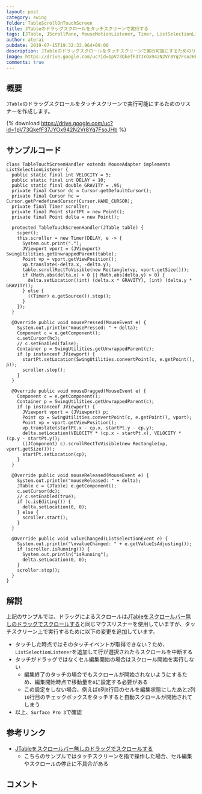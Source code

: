 ```yaml
---
layout: post
category: swing
folder: TableScrollOnTouchScreen
title: JTableのドラッグスクロールをタッチスクリーンで実行する
tags: [JTable, JScrollPane, MouseMotionListener, Timer, ListSelectionListener]
author: aterai
pubdate: 2019-07-15T19:32:33.964+09:00
description: JTableのドラッグスクロールをタッチスクリーンで実行可能にするためのリスナーを作成します。
image: https://drive.google.com/uc?id=1pV73QkefF37JYOx942N2Vr8Yq7FsoJHb
comments: true
---
```

## 概要
`JTable`のドラッグスクロールをタッチスクリーンで実行可能にするためのリスナーを作成します。

{% download https://drive.google.com/uc?id=1pV73QkefF37JYOx942N2Vr8Yq7FsoJHb %}

## サンプルコード
<pre class="prettyprint"><code>class TableTouchScreenHandler extends MouseAdapter implements ListSelectionListener {
  public static final int VELOCITY = 5;
  public static final int DELAY = 10;
  public static final double GRAVITY = .95;
  private final Cursor dc = Cursor.getDefaultCursor();
  private final Cursor hc = Cursor.getPredefinedCursor(Cursor.HAND_CURSOR);
  private final Timer scroller;
  private final Point startPt = new Point();
  private final Point delta = new Point();

  protected TableTouchScreenHandler(JTable table) {
    super();
    this.scroller = new Timer(DELAY, e -&gt; {
      System.out.print(".");
      JViewport vport = (JViewport) SwingUtilities.getUnwrappedParent(table);
      Point vp = vport.getViewPosition();
      vp.translate(-delta.x, -delta.y);
      table.scrollRectToVisible(new Rectangle(vp, vport.getSize()));
      if (Math.abs(delta.x) &gt; 0 || Math.abs(delta.y) &gt; 0) {
        delta.setLocation((int) (delta.x * GRAVITY), (int) (delta.y * GRAVITY));
      } else {
        ((Timer) e.getSource()).stop();
      }
    });
  }

  @Override public void mousePressed(MouseEvent e) {
    System.out.println("mousePressed: " + delta);
    Component c = e.getComponent();
    c.setCursor(hc);
    // c.setEnabled(false);
    Container p = SwingUtilities.getUnwrappedParent(c);
    if (p instanceof JViewport) {
      startPt.setLocation(SwingUtilities.convertPoint(c, e.getPoint(), p));
      scroller.stop();
    }
  }

  @Override public void mouseDragged(MouseEvent e) {
    Component c = e.getComponent();
    Container p = SwingUtilities.getUnwrappedParent(c);
    if (p instanceof JViewport) {
      JViewport vport = (JViewport) p;
      Point cp = SwingUtilities.convertPoint(c, e.getPoint(), vport);
      Point vp = vport.getViewPosition();
      vp.translate(startPt.x - cp.x, startPt.y - cp.y);
      delta.setLocation(VELOCITY * (cp.x - startPt.x), VELOCITY * (cp.y - startPt.y));
      ((JComponent) c).scrollRectToVisible(new Rectangle(vp, vport.getSize()));
      startPt.setLocation(cp);
    }
  }

  @Override public void mouseReleased(MouseEvent e) {
    System.out.println("mouseReleased: " + delta);
    JTable c = (JTable) e.getComponent();
    c.setCursor(dc);
    // c.setEnabled(true);
    if (c.isEditing()) {
      delta.setLocation(0, 0);
    } else {
      scroller.start();
    }
  }

  @Override public void valueChanged(ListSelectionEvent e) {
    System.out.println("\nvalueChanged: " + e.getValueIsAdjusting());
    if (scroller.isRunning()) {
      System.out.println("isRunning");
      delta.setLocation(0, 0);
    }
    scroller.stop();
  }
}
</code></pre>

## 解説
上記のサンプルでは、ドラッグによるスクロールは[JTableをスクロールバー無しのドラッグでスクロールする](https://ateraimemo.com/Swing/HandDragScrollableTable.html)と同じマウスリスナーを使用していますが、タッチスクリーン上で実行するために以下の変更を追加しています。

- タッチした時点ではそのタッチイベントが取得できない？ため、`ListSelectionListener`を追加して行が選択されたらスクロールを中断する
- タッチがドラッグではなくセル編集開始の場合はスクロール開始を実行しない
    - 編集終了のタッチの場合でもスクロールが開始されないようにするため、編集開始時点で移動量を`0`に設定する必要がある
    - この設定をしない場合、例えば`0`列`0`行目のセルを編集状態にしたあと`2`列`10`行目のチェックボックスをタッチすると自動スクロールが開始されてしまう
- 以上、`Surface Pro 3`で確認

<!-- dummy comment line for breaking list -->

## 参考リンク
- [JTableをスクロールバー無しのドラッグでスクロールする](https://ateraimemo.com/Swing/HandDragScrollableTable.html)
    - こちらのサンプルではタッチスクリーンを指で操作した場合、セル編集やスクロールの停止に不具合がある

<!-- dummy comment line for breaking list -->

## コメント
